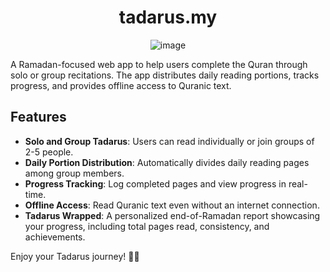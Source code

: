 <div align="center">

# tadarus.my

![image](https://github.com/user-attachments/assets/cd08e956-4ad2-4d32-95ee-7c65e4fe0e63)

</div>

A Ramadan-focused web app to help users complete the Quran through solo or group recitations. The app distributes daily reading portions, tracks progress, and provides offline access to Quranic text.

## Features

- **Solo and Group Tadarus**: Users can read individually or join groups of 2-5 people.
- **Daily Portion Distribution**: Automatically divides daily reading pages among group members.
- **Progress Tracking**: Log completed pages and view progress in real-time.
- **Offline Access**: Read Quranic text even without an internet connection.
- **Tadarus Wrapped**: A personalized end-of-Ramadan report showcasing your progress, including total pages read, consistency, and achievements.

Enjoy your Tadarus journey! 🌙📖
